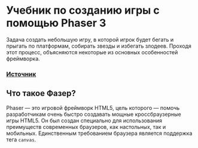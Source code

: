 # Учебник по созданию игры с помощью Phaser 3

Задача создать небольшую игру, в которой игрок будет бегать и прыгать по платформам, собирать звезды и избегать злодеев. Проходя этот процесс, объясняются некоторые из основных особенностей фреймворка.

### [Источник](https://phaser.io/tutorials/making-your-first-phaser-3-game/part1)

## Что такое Фазер?

Phaser — это игровой фреймворк HTML5, цель которого — помочь разработчикам очень быстро создавать мощные кроссбраузерные игры HTML5. Он был создан специально для использования преимуществ современных браузеров, как настольных, так и мобильных. Единственным требованием браузера является поддержка тега `canvas`.
